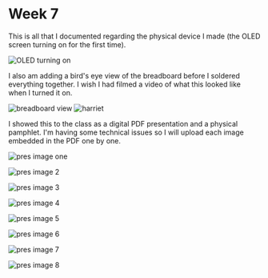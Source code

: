 # Week 7

This is all that I documented regarding the physical device I made (the OLED screen turning on for the first time).

![OLED turning on](https://enderversing.github.io/itp-blog/assets/img/week7/IMG_2250.gif)

I also am adding a bird's eye view of the breadboard before I soldered everything together. I wish I had filmed a video of what this looked like when I turned it on.

![breadboard view](https://enderversing.github.io/itp-blog/assets/img/week7/IMG_2255.jpeg)
![harriet](https://enderversing.github.io/itp-blog/assets/img/week7/IMG_2267.jpeg)



I showed this to the class as a digital PDF presentation and a physical pamphlet. I'm having some technical issues so I will upload each image embedded in the PDF one by one.

![pres image one](https://enderversing.github.io/itp-blog/assets/img/week7/pres/1.png)


![pres image 2](https://enderversing.github.io/itp-blog/assets/img/week7/pres/2.png)

![pres image 3](https://enderversing.github.io/itp-blog/assets/img/week7/pres/3.png)

![pres image 4](https://enderversing.github.io/itp-blog/assets/img/week7/pres/4.png)

![pres image 5](https://enderversing.github.io/itp-blog/assets/img/week7/pres/5.png)

![pres image 6](https://enderversing.github.io/itp-blog/assets/img/week7/pres/6.png)

![pres image 7](https://enderversing.github.io/itp-blog/assets/img/week7/pres/7.png)

![pres image 8](https://enderversing.github.io/itp-blog/assets/img/week7/pres/8.png)

